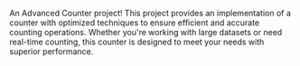 An Advanced Counter project! This project provides an implementation of a counter with optimized techniques to ensure efficient and accurate counting operations. Whether you're working with large datasets or need real-time counting, this counter is designed to meet your needs with superior performance.
